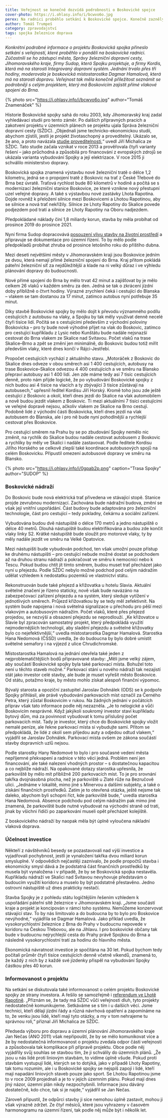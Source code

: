 ```yaml
---
title: Veřejnost se konečně dozvídá podrobnosti o Boskovické spojce
cover-photo: https://i.ohlasy.info/i/bcwvo6o.jpg
perex: Na radnici proběhlo setkání k Boskovické spojce. Konečně zazněly konkrétní informace o projektu, který má Boskovicím zajistit přímé vlakové spojení do Brna.
author: Tomáš Trumpeš
category: zpravodajství
tags: spojka železnice doprava
---
```


*Konkrétní podrobné informace o projektu Boskovická spojka přineslo setkání s veřejností, které proběhlo v pondělí na boskovické radnici. Zúčastnili se ho zástupci města, Správy železniční dopravní cesty, Jihomoravského kraje, firmy Sudop, která Spojku projektuje, a firmy Kordis, která má na starosti Integrovaný dopravní systém. Jednání trvalo přes tři hodiny, moderovala je boskovická místostarostka Dagmar Hamalová, která má na starosti dopravu. Veřejnost tak měla konečně příležitost seznámit se podrobněji s celým projektem, který má Boskovicím zajistit přímé vlakové spojení do Brna.*

{% photo src="https://i.ohlasy.info/i/bcwvo6o.jpg" author="Tomáš Znamenáček" %}

Historie Boskovické spojky sahá do roku 2003, kdy Jihomoravský kraj zadal vyhledávací studii pro tento záměr. Po dalších přípravných pracích a zakotvení projektu v územních plánech se projektu ujala Správa železniční dopravní cesty (SŽDC). „Objednali jsme technicko-ekonomickou studii, abychom zjistili, jestli je projekt životaschopný a proveditelný. Ukázalo se, že ano, a proto navázala [studie proveditelnosti](http://data.ohlasy.info/2018/spojka-proveditelnost.pdf),“ uvedl Jiří Michalica ze SŽDC. Tato studie začala vznikat v roce 2013 a prověřovala čtyři varianty řešení – jako průchodná a způsobilá pro financování z evropských zdrojů se ukázala varianta vybudování Spojky a její elektrizace. V roce 2015 ji schválilo ministerstvo dopravy.

Boskovická spojka znamená výstavbu nové železniční tratě o délce 1,2 kilometru, jedná se o propojení tratě z Boskovic na trať z České Třebové do Brna bez úvratě. Traťová rychlost bude 80 kilometrů v hodině a počítá se s modernizací železniční stanice Boskovice, ze které vznikne nový přestupní uzel veřejné dopravy. A také s výstavbou nové zastávky Lhota Rapotina. Dojde rovněž k přeložení silnice mezi Boskovicemi a Lhotou Rapotinou, aby se silnice a nová trať nekřížily. Silnice ze Lhoty Rapotiny do Skalice povede podjezdem pod tratí a silnice ze Lhoty Rapotiny na Oboru nadjezdem.

Předpokládané náklady činí 1,8 miliardy korun, stavba by měla probíhat od prosince 2019 do prosince 2021.

Nyní firma Sudop dopracovává [posouzení vlivu stavby na životní prostředí](http://data.ohlasy.info/2018/spojka-eia.pdf) a připravuje se dokumentace pro územní řízení. To by mělo podle předpokladů probíhat zhruba od prosince letošního roku do příštího dubna.

Mezi deseti největšími městy v Jihomoravském kraji jsou Boskovice jedním ze dvou, která nemají přímé železniční spojení do Brna. Kraj přitom pokládá páteřní železniční síť za nejdůležitější a klade na ni velký důraz i ve výhledu plánování dopravy do budoucnosti.

Nové přímé spojení do Brna by mělo trvat 42 minut a zajišťovat by je mělo celkem 26 vlaků v každém směru za den. Jedná se tak o zkrácení jízdní doby přibližně o čtvrt hodiny. Výrazné zrychlení čeká i cestující do Blanska – vlakem se tam dostanou za 17 minut, zatímco autobus nyní potřebuje 35 minut.

Díky stavbě Boskovické spojky by mělo dojít k převodu významného podílu cestujících z autobusu na vlaky, a Spojku by tak měly využívat denně necelé čtyři tisíce lidí. Počítá se s cestujícími především z východní poloviny Boskovicka – pro ty bude nově výhodné přijet na vlak do Boskovic, zatímco pro cestující kupříkladu z Lysic nebo Kunštátu bude nadále nejsnazší cestovat do Brna vlakem ze Skalice nad Svitavou. Počet vlaků na trase Skalice–Brno a zpět se změní jen minimálně, do Boskovic budou totiž mířit především vlaky, které dnes končí v Rájci-Jestřebí.

Propočet cestujících vychází z aktuálního stavu. „Motoráček z Boskovic do Skalice dnes odveze v obou směrech asi 1 400 cestujících, autobusy na trase Boskovice–Skalice odvezou 4 400 cestujících a ve směru na Blansko přepraví autobusy asi 1 400 lidí. Jen zde máme tedy asi 7 tisíc cestujících denně, proto nám přijde logické, že po vybudování Boskovické spojky z nich budou asi 4 tisíce na vlacích a ty zbývající 3 tisíce zůstávají na autobusech,“ upřesnil ředitel Kordisu Jiří Horský. Kromě toho jsou zde ještě cestující z Boskovic a okolí, kteří dnes jezdí do Skalice na vlak automobilem a nově budou jezdit vlakem z Boskovic. Ti mezi aktuálními 7 tisíci cestujícími ve veřejné dopravě nejsou, ačkoliv vlakem ze Skalice na Brno cestují. Podobně lidé z východní části Boskovicka, kteří dnes jezdí na vlak autobusem do Blanska, ale i pro ně bude nyní pohodlnější a rychlejší cestovat přes Boskovice.

Pro cestující směrem na Prahu by se po zbudování Spojky nemělo nic změnit, na rychlík do Skalice budou nadále cestovat autobusem z Boskovic a rychlíky by měly ve Skalici i nadále zastavovat. Podle ředitele Kordisu Jiřího Horského se celkově zlepší také koordinace autobusových spojů na celém Boskovicku. Připustil omezení autobusové dopravy ve směru na Blansko.

{% photo src="https://i.ohlasy.info/i/0gpab2p.png" caption="Trasa Spojky" author="SUDOP" %}

### Boskovické nádraží

Do Boskovic bude nová elektrická trať přivedena ve stávající stopě. Stanice projde zevrubnou modernizací. Zachována bude nádražní budova, změní se však její vnitřní uspořádání. Část budovy bude adaptována pro železniční technologie, část pro cestující – tedy pokladny, čekárnu a sociální zařízení.

Vybudována budou dvě nástupiště o délce 170 metrů a jedno nástupiště o délce 40 metrů. Dlouhá nástupiště budou elektrifikována a budou zde končit vlaky linky S2. Krátké nástupiště bude sloužit pro motorové vlaky, ty by měly nadále jezdit ve směru na Velké Opatovice. 

Mezi nástupišti bude vybudován podchod, ten však umožní pouze přístup ke druhému nástupišti – pro cestující nebude možné dostat se podchodem až na druhou stranu nádraží a pokračovat ve směru k nemocnici nebo k Tescu. Pokud budou chtít jít tímto směrem, budou muset trať přecházet jako nyní u přejezdu. Podle SŽDC nebylo možné podchod pod celým nádražím udělat vzhledem k nedostatku pozemků ve vlastnictví státu.

Rekonstruován bude také přejezd a křižovatka u hotelu Slavia. Aktuální světelné značení je řízeno staticky, nově však bude navázáno na zabezpečovací zařízení přejezdu a na systém, který sleduje vytížení v jednotlivých směrech. Průjezd křižovatkou by se tedy měl zefektivnit. Na systém bude napojena i nová světelná signalizace u přechodu pro pěší mezi vlakovým a autobusovým nádražím. Počet vlaků, které přes přejezd projedou, se nezvýší a obsazení přejezdu se neprodlouží. „Ke křižovatce u Slavie byl zpracován samostatný projekt, který předpokládá využití nejmodernějších technologií, aby sladění přejezdu a světelné křižovatky bylo co nejefektivnější,“ uvedla místostarostka Dagmar Hamalová. Starostka Hana Nedomová (ČSSD) uvedla, že do budoucna by bylo dobré umístit světelné semafory i na výjezd z ulice Chrudichromské.

Místostarostka Hamalová na jednání otevřela také jeden z nejproblematičtějších bodů připravované stavby: „Měli jsme velký zájem, aby součástí Boskovické spojky byla také parkovací místa. Bohužel toto není u těchto staveb možné.“ Parkovací stání u nového nádraží tak nezajistí stát jako investor celé stavby, ale bude je muset vyřešit město Boskovice. Od státu, potažmo kraje, by město mohlo získat alespoň finanční výpomoc.

Bývalý starosta a opoziční zastupitel Jaroslav Dohnálek (ODS) se k podpoře Spojky přihlásil, ale právě vybudování parkovacích míst označil za Černého Petra, který zůstal Boskovicím v rukou. Na žádných jednání v počátcích příprav však tato informace podle něj nezazněla. „Je to nelogické a vůči Boskovicím nesprávné. Když jakýkoli soukromý investor staví kupříkladu bytový dům, má za povinnost vybudovat k tomu příslušný počet parkovacích míst. Tady je investor, který chce do Boskovické spojky vložit nemalé peníze, ale řekne parkovací místa si vybudujte sami. Přitom se předpokládá, že lidé z okolí sem přijedou auty a odjedou odtud vlakem,“ vyjádřil se Jaroslav Dohnálek. Parkovací místa ovšem ze zákona součástí stavby dopravních uzlů nejsou.

Podle starostky Hany Nedomové to bylo i pro současné vedení města nepříjemné překvapení a radnice v této věci jedná. Problém není jen financování, ale také nalezení vhodných prostor – s dostatečnou kapacitou a co nejblíže nádraží. Na opakované dotazy starostka upřesnila, že parkoviště by mělo mít přibližně 200 parkovacích míst. To je pro srovnání takřka dvojnásobná plocha, než je parkoviště u Zlaté růže na Bezručově ulici. „Jednáme v lokalitě, mimo jiné s Minervou a dalšími subjekty, a také o získání finančních prostředků. Zatím je to otevřená otázka, ještě nejsme tak daleko, abychom byli schopni říct, kde parkoviště bude,“ uvedla starostka Hana Nedomová. Absence podchodu pod celým nádražím pak mimo jiné znamená, že parkoviště bude nutné vybudovat na východní straně od trati, jinak by všichni řidiči po zaparkování museli opět přecházet kolejiště.

Z boskovického nádraží by naopak měla být úplně vyloučena nákladní vlaková doprava.

### Účelnost investice

Někteří z návštěvníků besedy se pozastavovali nad výší investice a vyjadřovali pochybnost, jestli je vynaložení takřka dvou miliard korun smysluplné. V odpovědích nejčastěji zaznívalo, že podle propočtů stavba i ekonomicky smysl dává a že podstatná část finančních prostředků by musela být vynaložena i v případě, že by se Boskovická spojka nestavěla. Kupříkladu nádraží ve Skalici nad Svitavou nevyhovuje představám o budoucím využití koridoru a muselo by být podstatně přestavěno. Jedno ostrovní nástupiště už dnes prakticky nestačí.

Stavba Spojky je z pohledu státu logičtějším řešením vzhledem k uspořádání páteřní sítě železnice v Jihomoravském kraji. „Jsme součástí kraje a projekt je koncipován v rámci toho systému. Nemůžeme konzervovat stávající stav. To by nás limitovalo a do budoucna by to bylo pro Boskovice nevýhodné,“ vyjádřila se Dagmar Hamalová. Jako příklad uvedla, že vysokorychlostní železnice z Brna do Prahy v budoucnu nepovede v koridoru na Českou Třebovou, ale na Jihlavu. I pro boskovické občany tak bude v budoucnu nejrychlejší cesta do Prahy právě Spojkou do Brna a následně vysokorychlostní tratí za hodinu do hlavního města.

Ekonomická návratnost investice je spočítána na 30 let. Pokud bychom tedy počítali průměr čtyři tisíce cestujících denně včetně víkendů, znamená to, že každý z nich by z každé své jízdenky přispěl na vybudování Spojky částkou přes 40 korun.

### Informovanost o projektu

Na setkání se diskutovala také informovanost o celém projektu Boskovické spojky ze strany investora. A řešilo se samozřejmě i [referendum ve Lhotě Rapotině](http://www.ohlasy.info/clanky/2018/03/rozhovor-sedlak.html). „Přiznám se, že tady má SŽDC vůči veřejnosti dluh, tyto projekty nedostatečně komunikujeme. Setkáváme se s tím i u dalších věcí. Jsme technici, kteří dělají jízdní řády a různá návrhová opatření a zapomínáme na to, že venku jsou lidé, kteří mají tyto otázky, a my v tom nehrajeme tu správnou roli,“ přiznal Jiří Michalica ze SŽDC.

Předseda výboru pro dopravu a územní plánování Jihomoravského kraje Jan Nečas (ANO 2011) však nepřipouští, že by se mělo komunikovat více a že by nedostatečná informovanost o projektu zvedala odpor části veřejnosti a způsobovala tak komplikace při přípravě projektu. Obce podle něj vyjádřily svůj souhlas se stavbou tím, že ji schválily do územních plánů. „Že jsou u nás lidé proti liniovým stavbám, to vidíme úplně všude. Pokud proti stavbám vystupují lidé, kterých se to dotýká, jako v případě Lhoty Rapotiny, tak tomu rozumím, ale i u Boskovické spojky se nejspíš zapojí i lidé, kteří mají napadání liniových staveb pouze jako sport. Se Lhotou Rapotinou jsme to v roce 2009 projednali a je to v jejich územním plánu. Pokud mají dnes jiný názor, územní plán nikdy nezpochybnili. Informace jsou dávány dostatečně, kdo chce, tak si je najde,“ vyjádřil se Jan Nečas. 

Zároveň připustil, že odpůrci stavby ji sice nemohou úplně zastavit, mohou ji však výrazně zdržet. Ze čtyř měsíců, které jsou vyhrazeny v časovém harmonogramu na územní řízení, tak podle něj může být i několik let.
